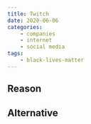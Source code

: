 ```yaml
---
title: Twitch
date: 2020-06-06
categories:
    - companies
    - internet
    - social media
tags:
    - black-lives-matter
---
```


## Reason


## Alternative

